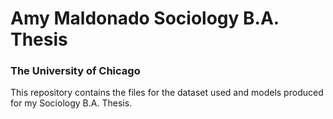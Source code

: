 # Amy Maldonado Sociology B.A. Thesis
### The University of Chicago
 

This repository contains the files for the dataset used and models produced for my Sociology B.A. Thesis.
